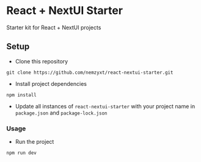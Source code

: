 # React + NextUI Starter

Starter kit for React + NextUI projects

## Setup

- Clone this repository

```
git clone https://github.com/nemzyxt/react-nextui-starter.git
```

- Install project dependencies

```
npm install
```

- Update all instances of `react-nextui-starter` with your project name in `package.json` and `package-lock.json`

### Usage

- Run the project

```
npm run dev
```
